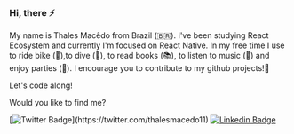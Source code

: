 ### Hi, there ⚡

My name is Thales Macêdo from Brazil (🇧🇷). I've been studying React Ecosystem and currently I'm focused on React Native.
In my free time I use to ride bike (🚴),to dive (🤿), to read books (📚), to listen to music (🎵) and enjoy parties (🍺).
I encourage you to contribute to my github projects!🌱

Let's code along!

Would you like to find me?

[![Twitter Badge](https://img.shields.io/badge/-Twitter-1ca0f1?style=flat-square&labelColor=1ca0f1&logo=twitter&logoColor=white&link=https://twitter.com/felipefialho_)](https://twitter.com/thalesmacedo11)
[![Linkedin Badge](https://img.shields.io/badge/-LinkedIn-blue?style=flat-square&logo=Linkedin&logoColor=white&link=https://www.linkedin.com/in/thalesmacedo1)](https://www.linkedin.com/in/thalesmacedo1)
